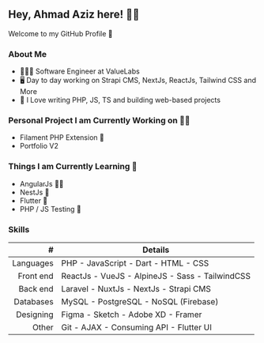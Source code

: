 ## Hey, Ahmad Aziz here! 👋🏻
Welcome to my GitHub Profile 🚀

### About Me
- 🧑🏻‍💻 Software Engineer at ValueLabs
- 🖥 Day to day working on Strapi CMS, NextJs, ReactJs, Tailwind CSS and More
- 💜 I Love writing PHP, JS, TS and building web-based projects

### Personal Project I am Currently Working on 💪🏻
- Filament PHP Extension 🦒
- Portfolio V2

### Things I am Currently Learning 🧪
- AngularJs 🫶🏻
- NestJs 🦁
- Flutter 📱
- PHP / JS Testing 🐘

### Skills
| # | Details |
|-----:|-----------|
| Languages | PHP - JavaScript - Dart - HTML - CSS |
| Front end | ReactJs - VueJS - AlpineJS - Sass - TailwindCSS |
| Back end | Laravel - NuxtJs - NextJs - Strapi CMS |
| Databases | MySQL - PostgreSQL - NoSQL (Firebase) |
| Designing | Figma - Sketch - Adobe XD - Framer |
| Other | Git - AJAX - Consuming API - Flutter UI |
